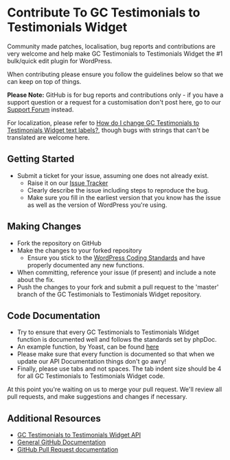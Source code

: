 # Contribute To GC Testimonials to Testimonials Widget

Community made patches, localisation, bug reports and contributions are very welcome and help make GC Testimonials to Testimonials Widget the #1 bulk/quick edit plugin for WordPress.

When contributing please ensure you follow the guidelines below so that we can keep on top of things.

__Please Note:__ GitHub is for bug reports and contributions only - if you have a support question or a request for a customisation don't post here, go to our [Support Forum](http://wordpress.org/support/plugin/gc-testimonials-to-testimonials) instead.

For localization, please refer to [How do I change GC Testimonials to Testimonials Widget text labels?](https://nodedesk.zendesk.com/hc/en-us/articles/202294892-How-do-I-change-Testimonials-Widget-text-labels-), though bugs with strings that can't be translated are welcome here.

## Getting Started

* Submit a ticket for your issue, assuming one does not already exist.
  * Raise it on our [Issue Tracker](https://github.com/michael-cannon/gc-testimonials-to-testimonials/issues)
  * Clearly describe the issue including steps to reproduce the bug.
  * Make sure you fill in the earliest version that you know has the issue as well as the version of WordPress you're using.

## Making Changes

* Fork the repository on GitHub
* Make the changes to your forked repository
  * Ensure you stick to the [WordPress Coding Standards](http://codex.wordpress.org/WordPress_Coding_Standards) and have properly documented any new functions.
* When committing, reference your issue (if present) and include a note about the fix.
* Push the changes to your fork and submit a pull request to the 'master' branch of the GC Testimonials to Testimonials Widget repository.

## Code Documentation

* Try to ensure that every GC Testimonials to Testimonials Widget function is documented well and follows the standards set by phpDoc.
* An example function, by Yoast, can be found [here](https://gist.github.com/jdevalk/5574677)
* Please make sure that every function is documented so that when we update our API Documentation things don't go awry!
* Finally, please use tabs and not spaces. The tab indent size should be 4 for all GC Testimonials to Testimonials Widget code.

At this point you're waiting on us to merge your pull request. We'll review all pull requests, and make suggestions and changes if necessary.

## Additional Resources
* [GC Testimonials to Testimonials Widget API](https://github.com/michael-cannon/gc-testimonials-to-testimonials/blob/master/API.md)
* [General GitHub Documentation](http://help.github.com/)
* [GitHub Pull Request documentation](http://help.github.com/send-pull-requests/)
